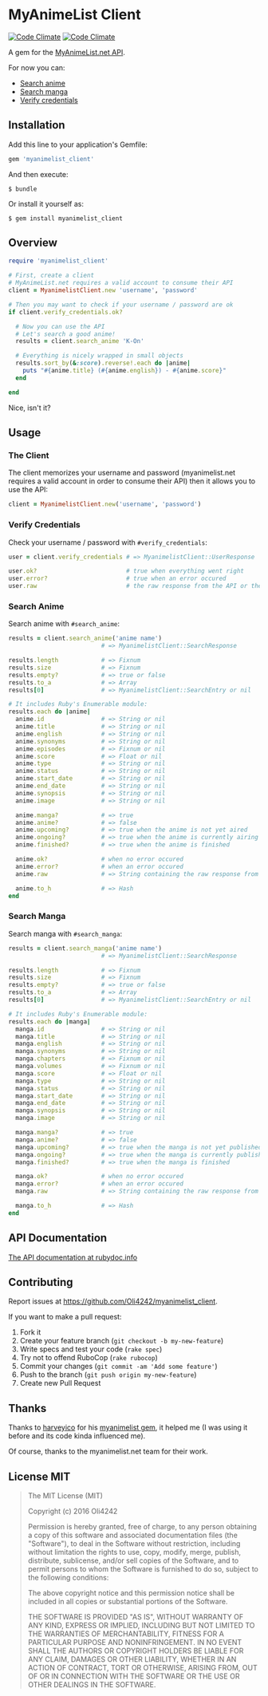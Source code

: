 # MyAnimeList Client
[![Code Climate](https://codeclimate.com/github/Oli4242/myanimelist_client/badges/gpa.svg)](https://codeclimate.com/github/Oli4242/myanimelist_client)
[![Code Climate](https://codeclimate.com/github/Oli4242/myanimelist_client/badges/gpa.svg)](https://codeclimate.com/github/Oli4242/myanimelist_client)

A gem for the [MyAnimeList.net API](https://myanimelist.net/modules.php?go=api).

For now you can:

* [Search anime](https://myanimelist.net/modules.php?go=api#animemangasearch)
* [Search manga](https://myanimelist.net/modules.php?go=api#animemangasearch)
* [Verify credentials](https://myanimelist.net/modules.php?go=api#verifycred)

## Installation
Add this line to your application's Gemfile:

```ruby
gem 'myanimelist_client'
```

And then execute:

    $ bundle

Or install it yourself as:

    $ gem install myanimelist_client

## Overview
```ruby
require 'myanimelist_client'

# First, create a client
# MyAnimeList.net requires a valid account to consume their API
client = MyanimelistClient.new 'username', 'password'

# Then you may want to check if your username / password are ok
if client.verify_credentials.ok?

  # Now you can use the API
  # Let's search a good anime!
  results = client.search_anime 'K-On'

  # Everything is nicely wrapped in small objects
  results.sort_by(&:score).reverse!.each do |anime|
    puts "#{anime.title} (#{anime.english}) - #{anime.score}"
  end

end
```

Nice, isn't it?

## Usage

### The Client
The client memorizes your username and password (myanimelist.net requires a valid account in order to consume their API) then it allows you to use the API:

```ruby
client = MyanimelistClient.new('username', 'password')
```

### Verify Credentials
Check your username / password with `#verify_credentials`:

```ruby
user = client.verify_credentials # => MyanimelistClient::UserResponse

user.ok?                         # true when everything went right
user.error?                      # true when an error occured
user.raw                         # the raw response from the API or the error message
```

### Search Anime
Search anime with `#search_anime`:

```ruby
results = client.search_anime('anime name')
                          # => MyanimelistClient::SearchResponse

results.length            # => Fixnum
results.size              # => Fixnum
results.empty?            # => true or false
results.to_a              # => Array
results[0]                # => MyanimelistClient::SearchEntry or nil

# It includes Ruby's Enumerable module:
results.each do |anime|
  anime.id                # => String or nil
  anime.title             # => String or nil
  anime.english           # => String or nil
  anime.synonyms          # => String or nil
  anime.episodes          # => Fixnum or nil
  anime.score             # => Float or nil
  anime.type              # => String or nil
  anime.status            # => String or nil
  anime.start_date        # => String or nil
  anime.end_date          # => String or nil
  anime.synopsis          # => String or nil
  anime.image             # => String or nil

  anime.manga?            # => true
  anime.anime?            # => false
  anime.upcoming?         # => true when the anime is not yet aired
  anime.ongoing?          # => true when the anime is currently airing
  anime.finished?         # => true when the anime is finished

  anime.ok?               # when no error occured
  anime.error?            # when an error occured
  anime.raw               # => String containing the raw response from the API or the error message

  anime.to_h              # => Hash
end

```

### Search Manga
Search manga with `#search_manga`:

```ruby
results = client.search_manga('anime name')
                          # => MyanimelistClient::SearchResponse

results.length            # => Fixnum
results.size              # => Fixnum
results.empty?            # => true or false
results.to_a              # => Array
results[0]                # => MyanimelistClient::SearchEntry or nil

# It includes Ruby's Enumerable module:
results.each do |manga|
  manga.id                # => String or nil
  manga.title             # => String or nil
  manga.english           # => String or nil
  manga.synonyms          # => String or nil
  manga.chapters          # => Fixnum or nil
  manga.volumes           # => Fixnum or nil
  manga.score             # => Float or nil
  manga.type              # => String or nil
  manga.status            # => String or nil
  manga.start_date        # => String or nil
  manga.end_date          # => String or nil
  manga.synopsis          # => String or nil
  manga.image             # => String or nil

  manga.manga?            # => true
  manga.anime?            # => false
  manga.upcoming?         # => true when the manga is not yet published
  manga.ongoing?          # => true when the manga is currently publishing
  manga.finished?         # => true when the manga is finished

  manga.ok?               # when no error occured
  manga.error?            # when an error occured
  manga.raw               # => String containing the raw response from the API or the error message

  manga.to_h              # => Hash
end

```

## API Documentation
[The API documentation at rubydoc.info](http://www.rubydoc.info/github/Oli4242/myanimelist_client/master)

## Contributing
Report issues at https://github.com/Oli4242/myanimelist_client.

If you want to make a pull request:

1. Fork it
2. Create your feature branch (`git checkout -b my-new-feature`)
3. Write specs and test your code (`rake spec`)
4. Try not to offend RuboCop (`rake rubocop`)
5. Commit your changes (`git commit -am 'Add some feature'`)
6. Push to the branch (`git push origin my-new-feature`)
7. Create new Pull Request

## Thanks
Thanks to [harveyico](https://github.com/harveyico) for his [myanimelist gem](https://github.com/harveyico/myanimelist), it helped me (I was using it before and its code kinda influenced me).

Of course, thanks to the myanimelist.net team for their work.

## License MIT
> The MIT License (MIT)
>
> Copyright (c) 2016 Oli4242
>
> Permission is hereby granted, free of charge, to any person obtaining a copy
> of this software and associated documentation files (the "Software"), to deal
> in the Software without restriction, including without limitation the rights
> to use, copy, modify, merge, publish, distribute, sublicense, and/or sell
> copies of the Software, and to permit persons to whom the Software is
> furnished to do so, subject to the following conditions:
>
> The above copyright notice and this permission notice shall be included in
> all copies or substantial portions of the Software.
>
> THE SOFTWARE IS PROVIDED "AS IS", WITHOUT WARRANTY OF ANY KIND, EXPRESS OR
> IMPLIED, INCLUDING BUT NOT LIMITED TO THE WARRANTIES OF MERCHANTABILITY,
> FITNESS FOR A PARTICULAR PURPOSE AND NONINFRINGEMENT. IN NO EVENT SHALL THE
> AUTHORS OR COPYRIGHT HOLDERS BE LIABLE FOR ANY CLAIM, DAMAGES OR OTHER
> LIABILITY, WHETHER IN AN ACTION OF CONTRACT, TORT OR OTHERWISE, ARISING FROM,
> OUT OF OR IN CONNECTION WITH THE SOFTWARE OR THE USE OR OTHER DEALINGS IN
> THE SOFTWARE.

